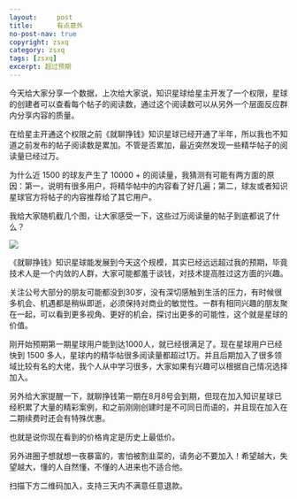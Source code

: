 ```yaml
---
layout:     post
title:      有点意外
no-post-nav: true
copyright: zsxq
category: zsxq
tags: [zsxq]
excerpt: 超过预期
---
```


今天给大家分享一个数据，上次给大家说，知识星球给星主开发了一个权限，星球的创建者可以查看每个帖子的阅读数，通过这个阅读数可以从另外一个层面反应群内分享内容的质量。

在给星主开通这个权限之前《就聊挣钱》知识星球已经开通了半年，所以我也不知道之前发布的帖子阅读数是累加。不管是否累加，最近突然发现一些精华帖子的阅读量已经过万。

为什么近 1500 的球友产生了 10000 + 的阅读量，我猜测有可能有两方面的原因：第一，说明有很多用户，将精华帖中的内容看了好几遍；第二，球友或者知识星球官方将帖子的内容推荐给了其它用户。

我给大家随机截几个图，让大家感受一下，这些过万阅读量的帖子到底都说了什么？

![](https://huangfeifei.github.io/assets/images/2019/zsxq/guowan.jpg)

《就聊挣钱》知识星球能发展到今天这个规模，其实已经远远超过我的预期，毕竟技术人是一个内敛的人群，大家可能都羞于谈钱，对技术提高胜过这方面的兴趣。

关注公号大部分的朋友可能都没到30岁，没有深切感触到生活的压力，有时候很多机会、机遇都是稍纵即逝，必须保持对商业的敏觉性。一群有相同兴趣的朋友聚在一起，可以看到更多视角、更好的机会，探讨出更多的可能性，这个就是星球的价值。

刚开始预期第一期星球用户能到达1000人，就已经很满足了。现在星球用户已经快到 1500 多人，星球内的精华帖很多阅读量都超过1万。并且后期加入了很多领域比较有名的大佬，我个人从中学习很多，大家如果有兴趣可以根据自己情况选择加入。

另外给大家提醒一下，就聊挣钱第一期在8月8号会到期，但现在加入知识星球已经积累了大量的精彩案例，和之前刚刚创建时是不可同日而语的，并且现在加入在二期续费时还会有特殊优惠。

也就是说你现在看到的价格肯定是历史上最低价。

另外进圈子想就想一夜暴富的，害怕被割韭菜的，请务必不要加入！希望越大，失望越大，懂的人自然懂，不懂的人进来也不适合他。

扫描下方二维码加入，支持三天内不满意任意退款。